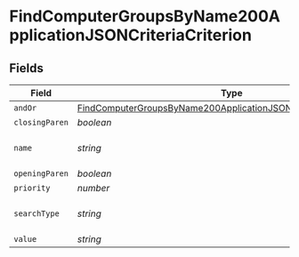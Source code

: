 # FindComputerGroupsByName200ApplicationJSONCriteriaCriterion


## Fields

| Field                                                                                                                                                           | Type                                                                                                                                                            | Required                                                                                                                                                        | Description                                                                                                                                                     | Example                                                                                                                                                         |
| --------------------------------------------------------------------------------------------------------------------------------------------------------------- | --------------------------------------------------------------------------------------------------------------------------------------------------------------- | --------------------------------------------------------------------------------------------------------------------------------------------------------------- | --------------------------------------------------------------------------------------------------------------------------------------------------------------- | --------------------------------------------------------------------------------------------------------------------------------------------------------------- |
| `andOr`                                                                                                                                                         | [FindComputerGroupsByName200ApplicationJSONCriteriaCriterionAndOr](../../models/operations/findcomputergroupsbyname200applicationjsoncriteriacriterionandor.md) | :heavy_minus_sign:                                                                                                                                              | N/A                                                                                                                                                             |                                                                                                                                                                 |
| `closingParen`                                                                                                                                                  | *boolean*                                                                                                                                                       | :heavy_minus_sign:                                                                                                                                              | N/A                                                                                                                                                             |                                                                                                                                                                 |
| `name`                                                                                                                                                          | *string*                                                                                                                                                        | :heavy_minus_sign:                                                                                                                                              | Name of the criteria                                                                                                                                            | Last Inventory Update                                                                                                                                           |
| `openingParen`                                                                                                                                                  | *boolean*                                                                                                                                                       | :heavy_minus_sign:                                                                                                                                              | N/A                                                                                                                                                             |                                                                                                                                                                 |
| `priority`                                                                                                                                                      | *number*                                                                                                                                                        | :heavy_minus_sign:                                                                                                                                              | N/A                                                                                                                                                             |                                                                                                                                                                 |
| `searchType`                                                                                                                                                    | *string*                                                                                                                                                        | :heavy_minus_sign:                                                                                                                                              | Operator                                                                                                                                                        | more than x days ago                                                                                                                                            |
| `value`                                                                                                                                                         | *string*                                                                                                                                                        | :heavy_minus_sign:                                                                                                                                              | N/A                                                                                                                                                             | 7                                                                                                                                                               |